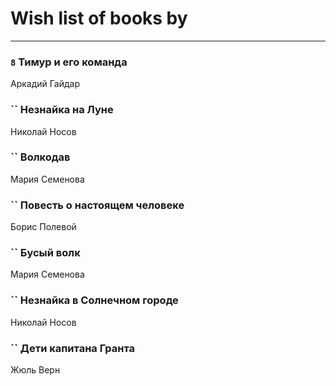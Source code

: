 # Wish list of books by [](https://plus.google.com/u/0/115095777313809768381/)
---

### `8` Тимур и его команда
Аркадий Гайдар

### `` Незнайка на Луне
Николай Носов

### `` Волкодав
Мария Семенова

### `` Повесть о настоящем человеке
Борис Полевой

### `` Бусый волк
Мария Семенова

### `` Незнайка в Солнечном городе
Николай Носов

### `` Дети капитана Гранта
Жюль Верн

